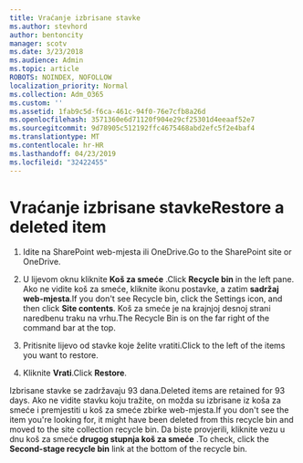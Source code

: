 ```yaml
---
title: Vraćanje izbrisane stavke
ms.author: stevhord
author: bentoncity
manager: scotv
ms.date: 3/23/2018
ms.audience: Admin
ms.topic: article
ROBOTS: NOINDEX, NOFOLLOW
localization_priority: Normal
ms.collection: Adm_O365
ms.custom: ''
ms.assetid: 1fab9c5d-f6ca-461c-94f0-76e7cfb8a26d
ms.openlocfilehash: 3571360e6d71120f904e29cf25301d4eeaaf52e7
ms.sourcegitcommit: 9d78905c512192ffc4675468abd2efc5f2e4baf4
ms.translationtype: MT
ms.contentlocale: hr-HR
ms.lasthandoff: 04/23/2019
ms.locfileid: "32422455"
---
```

# <a name="restore-a-deleted-item"></a><span data-ttu-id="18662-102">Vraćanje izbrisane stavke</span><span class="sxs-lookup"><span data-stu-id="18662-102">Restore a deleted item</span></span>

1. <span data-ttu-id="18662-103">Idite na SharePoint web-mjesta ili OneDrive.</span><span class="sxs-lookup"><span data-stu-id="18662-103">Go to the SharePoint site or OneDrive.</span></span>
    
2. <span data-ttu-id="18662-104">U lijevom oknu kliknite **Koš za smeće** .</span><span class="sxs-lookup"><span data-stu-id="18662-104">Click **Recycle bin** in the left pane.</span></span> <span data-ttu-id="18662-105">Ako ne vidite koš za smeće, kliknite ikonu postavke, a zatim **sadržaj web-mjesta**.</span><span class="sxs-lookup"><span data-stu-id="18662-105">If you don't see Recycle bin, click the Settings icon, and then click **Site contents**.</span></span> <span data-ttu-id="18662-106">Koš za smeće je na krajnjoj desnoj strani naredbenu traku na vrhu.</span><span class="sxs-lookup"><span data-stu-id="18662-106">The Recycle Bin is on the far right of the command bar at the top.</span></span>
    
3. <span data-ttu-id="18662-107">Pritisnite lijevo od stavke koje želite vratiti.</span><span class="sxs-lookup"><span data-stu-id="18662-107">Click to the left of the items you want to restore.</span></span>
    
4. <span data-ttu-id="18662-108">Kliknite **Vrati**.</span><span class="sxs-lookup"><span data-stu-id="18662-108">Click **Restore**.</span></span>
    
<span data-ttu-id="18662-109">Izbrisane stavke se zadržavaju 93 dana.</span><span class="sxs-lookup"><span data-stu-id="18662-109">Deleted items are retained for 93 days.</span></span> <span data-ttu-id="18662-110">Ako ne vidite stavku koju tražite, on možda su izbrisane iz koša za smeće i premjestiti u koš za smeće zbirke web-mjesta.</span><span class="sxs-lookup"><span data-stu-id="18662-110">If you don't see the item you're looking for, it might have been deleted from this recycle bin and moved to the site collection recycle bin.</span></span> <span data-ttu-id="18662-111">Da biste provjerili, kliknite vezu u dnu koš za smeće **drugog stupnja koš za smeće** .</span><span class="sxs-lookup"><span data-stu-id="18662-111">To check, click the **Second-stage recycle bin** link at the bottom of the recycle bin.</span></span> 
  

